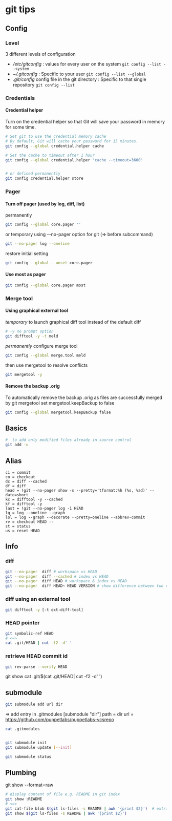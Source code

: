 # git tips

## Config

### Level

3 different levels of configuration

* _/etc/gitconfig_ : values for every user on the system
 ```git config --list --system```
* _~/.gitconfig_ : Specific to your user
  ```git config --list --global```
* _.git/config_ config file in the git directory : Specific to that single repository
 ```git config --list```


### Credentials

#### Credential helper


Turn on the credential helper so that Git will save your password in memory for some time.

```sh
# Set git to use the credential memory cache
# By default, Git will cache your password for 15 minutes.
git config --global credential.helper cache

# Set the cache to timeout after 1 hour
git config --global credential.helper 'cache --timeout=3600'


# or defined permanently
git config credential.helper store

```


### Pager 

#### Turn off pager (used by log, diff, list)

permanently

```sh
git config --global core.pager ''
```

or temporary using --no-pager option for git (=> before subcommand)

```sh
git --no-pager log --oneline
```

restore initial setting

```sh
git config --global --unset core.pager
```

#### Use most as pager

```sh
git config --global core.pager most
```

### Merge tool

#### Using graphical external tool

*temporary* to launch graphical diff tool instead of the default diff 

```sh
# -y no prompt option
git difftool -y -t meld
```

*permanently* configure merge tool

```sh
git config --global merge.tool meld
```

then use mergetool to resolve conflicts

```sh
git mergetool -y
```

#### Remove the backup .orig

To automatically remove the backup .orig as files are successfully merged by git mergetool set mergetool.keepBackup to false

```sh
git config --global mergetool.keepBackup false
```


## Basics

```sh
#  to add only modified files already in source control 
git add -u 

```

## Alias

```
ci = commit
co = checkout
dc = diff --cached
df = diff
head = !git --no-pager show -s --pretty='tformat:%h (%s, %ad)' --date=short
kc = difftool -y --cached
kf = difftool -y
last = !git --no-pager log -1 HEAD
lg = log --oneline --graph
lol = log --graph --decorate --pretty=oneline --abbrev-commit
rv = checkout HEAD --
st = status
us = reset HEAD
```

## Info


### diff

```sh
git --no-pager  diff # workspace vs HEAD
git --no-pager  diff --cached # index vs HEAD
git --no-pager  diff HEAD # workspace & index vs HEAD
git --no-pager  diff HEAD~ HEAD VERSION # show difference between two commits of a specific file use : git diff old-sha1 new-sha1 file
```

### diff using an external tool

```sh
git difftool -y [-t ext-diff-tool]
```

### HEAD pointer 

```sh
git symbolic-ref HEAD
# <=>
cat .git/HEAD | cut -f2 -d' '
```

### retrieve HEAD commit id

```bash
git rev-parse --verify HEAD
```


git show 
cat .git/$(cat .git/HEAD| cut -f2 -d' ')


## submodule


```bash
git submodule add url dir
```


=> add entry in .gitmodules
[submodule "dir"]
	path = dir
	url = https://github.com/puppetlabs/puppetlabs-vcsrepo

```bash
cat .gitmodules


git submodule init
git submodule update [--init]

git submodule status
```


## Plumbing


git show --format=raw

```bash
# display content of file e.g. README in git index
git show :README
# <=> 
git cat-file blob $(git ls-files -s README | awk '{print $2}')  # extract sha1 of README in index
git show $(git ls-files -s README | awk '{print $2}')
```
